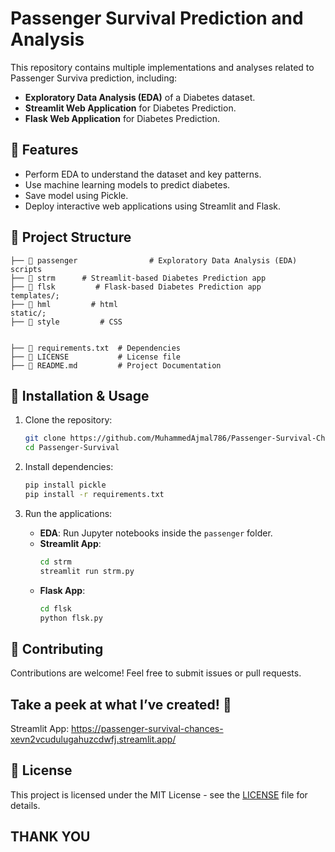 # Passenger Survival Prediction and Analysis

This repository contains multiple implementations and analyses related to Passenger Surviva prediction, including:

- **Exploratory Data Analysis (EDA)** of a Diabetes dataset.
- **Streamlit Web Application** for Diabetes Prediction.
- **Flask Web Application** for Diabetes Prediction.

## 📌 Features
- Perform EDA to understand the dataset and key patterns.
- Use machine learning models to predict diabetes.
- Save model using Pickle.
- Deploy interactive web applications using Streamlit and Flask.

## 📂 Project Structure
```
├── 📂 passenger                # Exploratory Data Analysis (EDA) scripts
├── 📂 strm      # Streamlit-based Diabetes Prediction app
├── 📂 flsk         # Flask-based Diabetes Prediction app
templates/;
├── 📂 hml         # html
static/;
├── 📂 style         # CSS


├── 📜 requirements.txt  # Dependencies
├── 📜 LICENSE           # License file
├── 📜 README.md         # Project Documentation
```

## 🚀 Installation & Usage

1. Clone the repository:
   ```bash
   git clone https://github.com/MuhammedAjmal786/Passenger-Survival-Chances.git
   cd Passenger-Survival
   ```

2. Install dependencies:
   ```bash
   pip install pickle
   pip install -r requirements.txt
   ```

3. Run the applications:
   - **EDA**: Run Jupyter notebooks inside the `passenger` folder.
   - **Streamlit App**:
     ```bash
     cd strm
     streamlit run strm.py
     ```
   - **Flask App**:
     ```bash
     cd flsk
     python flsk.py
     ```

## 🤝 Contributing
Contributions are welcome! Feel free to submit issues or pull requests.

## Take a peek at what I’ve created! 👀
Streamlit App: https://passenger-survival-chances-xevn2vcudulugahuzcdwfj.streamlit.app/

## 📜 License
This project is licensed under the MIT License - see the [LICENSE](LICENSE) file for details.

## **THANK YOU**
